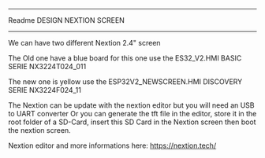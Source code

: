 ______________________________________
Readme DESIGN NEXTION SCREEN
______________________________________

We can have two  different Nextion 2.4" screen

The Old one have a blue board for this one use the ES32_V2.HMI
BASIC SERIE NX3224T024_011

The new one is yellow use the ESP32V2_NEWSCREEN.HMI
DISCOVERY SERIE NX3224F024_11

The Nextion can be update with the nextion editor but you will need an USB to UART converter
Or you can generate the tft file in the editor, store it in the root folder of a SD-Card, insert this SD Card in the Nextion screen
then boot the nextion screen. 

Nextion editor and more informations here:
https://nextion.tech/

